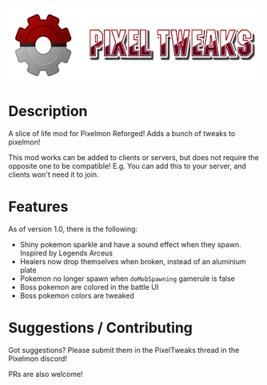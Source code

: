 <img src="src/main/resources/logo.png" height="150px"/>

# Description
A slice of life mod for Pixelmon Reforged! Adds a bunch of tweaks to pixelmon!

This mod works can be added to clients or servers, but does not require the opposite one to be compatible! E.g. You can add this to your server, and clients won't need it to join.

# Features
As of version 1.0, there is the following:
- Shiny pokemon sparkle and have a sound effect when they spawn. Inspired by Legends Arceus
- Healers now drop themselves when broken, instead of an aluminium plate
- Pokemon no longer spawn when `doMobSpawning` gamerule is false
- Boss pokemon are colored in the battle UI
- Boss pokemon colors are tweaked

# Suggestions / Contributing
Got suggestions? Please submit them in the PixelTweaks thread in the Pixelmon discord!

PRs are also welcome!
